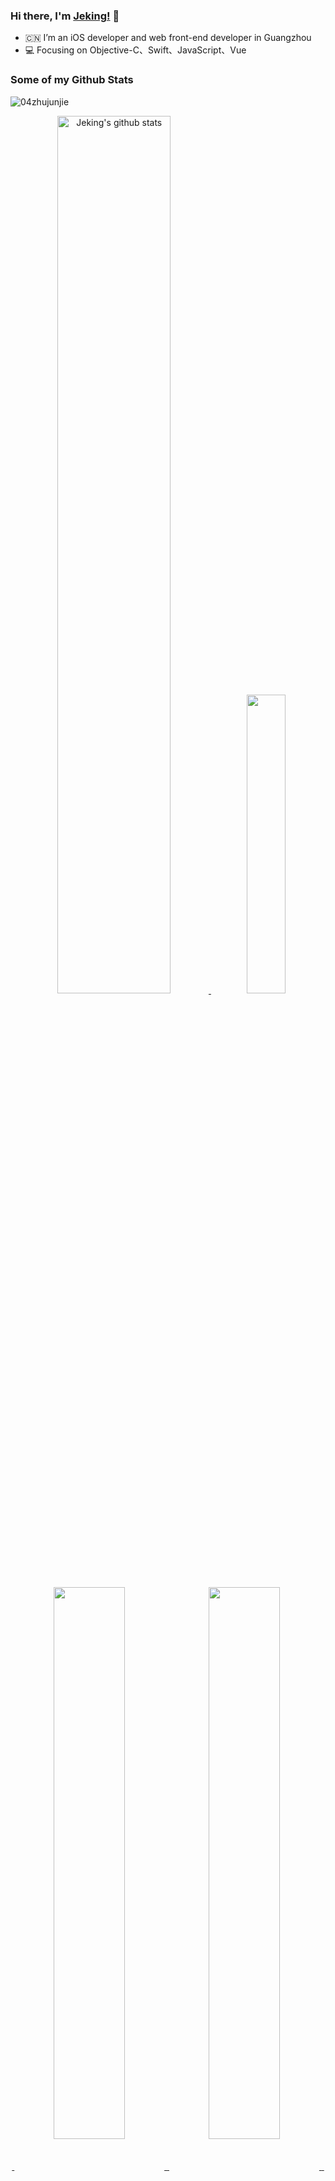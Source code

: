 ### Hi there, I'm [Jeking!](https://github.com/04zhujunjie/) 👋

- :cn: I’m an iOS developer and web front-end developer in Guangzhou
- :computer: Focusing on Objective-C、Swift、JavaScript、Vue
### Some of my Github Stats
<p align=left> <img src=https://komarev.com/ghpvc/?username=04zhujunjie&color=green alt=04zhujunjie /> </p>

<p align = center>  
  <a  href="https://github.com/anuraghazra/github-readme-stats">
  <img width = "60%" src="https://github-readme-stats.anuraghazra1.vercel.app/api?username=04zhujunjie&count_private=true&show_icons=true&hide=contribs&theme=radical&line_height=30.96" alt="Jeking's github stats" />
</a>
<!--  <img src = "https://github-readme-stats.vercel.app/api?username=04zhuijunjie&count_private=true&show_icons=true&theme=tokyonight&line_height=27">  -->
 <img width = "35%" src = "https://github-readme-stats.vercel.app/api/top-langs/?username=04zhujunjie&theme=tokyonight&langs_count=3"> 
</p>


<p align = center>
<a  href="https://github.com/04zhujunjie/ZJJTimeCountDown">
  <img align="center" width = "47.6%" src="https://github-readme-stats.vercel.app/api/pin/?username=04zhujunjie&repo=ZJJTimeCountDown&theme=tokyonight" />
</a>
<a  href="https://github.com/04zhujunjie/ZJJPopup">
  <img align="center" width = "47.6%"   src="https://github-readme-stats.vercel.app/api/pin/?username=04zhujunjie&repo=ZJJPopup&theme=tokyonight" />
</a>
<a  href="https://github.com/04zhujunjie/ZJJForm">
  <img align="center" width = "47.6%"  src="https://github-readme-stats.vercel.app/api/pin/?username=04zhujunjie&repo=ZJJForm&theme=tokyonight" />
</a>
<a  href="https://github.com/04zhujunjie/JJFontFit">
  <img align="center" width = "47.6%"  src="https://github-readme-stats.vercel.app/api/pin/?username=04zhujunjie&repo=JJFontFit&theme=tokyonight" />
</a>
</p>


<!-- <p align = "center">
 <img align="center" src="https://github-profile-trophy.vercel.app/?username=04zhujunjie&theme=dracula" />
</p> -->



<!-- https://github.com/Ashutosh00710/github-readme-activity-graph -->
<p align = center>
 <img width = "96%" src="https://activity-graph.herokuapp.com/graph?username=04zhujunjie&theme=react-dark">
</p>


